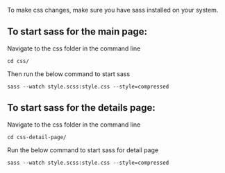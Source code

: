 To make css changes, make sure you have sass installed on your system.

## To start sass for the main page:
Navigate to the css folder in the command line
```
cd css/
```
Then run the below command to start sass
```
sass --watch style.scss:style.css --style=compressed
```

## To start sass for the details page:
Navigate to the css folder in the command line
```
cd css-detail-page/
```
Run the below command to start sass for detail page
```
sass --watch style.scss:style.css --style=compressed
```